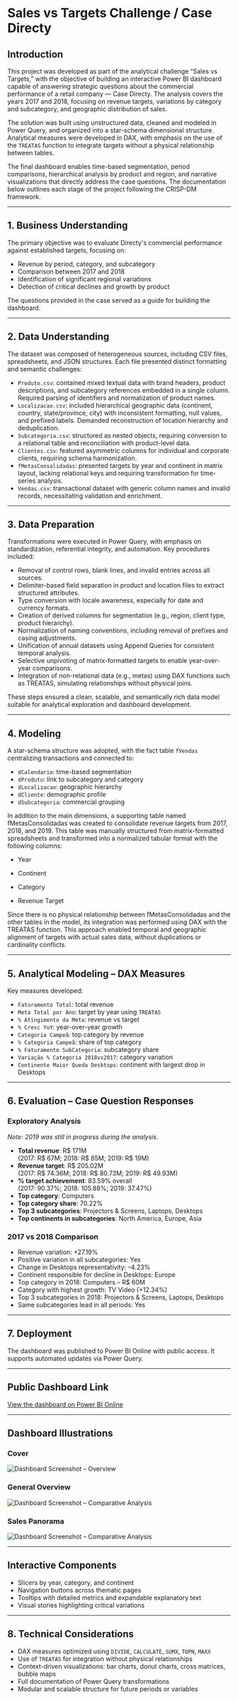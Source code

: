 # Sales vs Targets Challenge / Case Directy

## Introduction

This project was developed as part of the analytical challenge “Sales vs Targets,” with the objective of building an interactive Power BI dashboard capable of answering strategic questions about the commercial performance of a retail company — Case Directy. The analysis covers the years 2017 and 2018, focusing on revenue targets, variations by category and subcategory, and geographic distribution of sales.

The solution was built using unstructured data, cleaned and modeled in Power Query, and organized into a star-schema dimensional structure. Analytical measures were developed in DAX, with emphasis on the use of the `TREATAS` function to integrate targets without a physical relationship between tables.

The final dashboard enables time-based segmentation, period comparisons, hierarchical analysis by product and region, and narrative visualizations that directly address the case questions. The documentation below outlines each stage of the project following the CRISP-DM framework.

---

## 1. Business Understanding

The primary objective was to evaluate Directy's commercial performance against established targets, focusing on:

- Revenue by period, category, and subcategory
- Comparison between 2017 and 2018
- Identification of significant regional variations
- Detection of critical declines and growth by product

The questions provided in the case served as a guide for building the dashboard.

---

## 2. Data Understanding

The dataset was composed of heterogeneous sources, including CSV files, spreadsheets, and JSON structures. Each file presented distinct formatting and semantic challenges:

- `Produto.csv`: contained mixed textual data with brand headers, product descriptions, and subcategory references embedded in a single column. Required parsing of identifiers and normalization of product names.
- `Localizacao.csv`: included hierarchical geographic data (continent, country, state/province, city) with inconsistent formatting, null values, and prefixed labels. Demanded reconstruction of location hierarchy and deduplication.
- `Subcategoria.csv`: structured as nested objects, requiring conversion to a relational table and reconciliation with product-level data.
- `Clientes.csv`: featured asymmetric columns for individual and corporate clients, requiring schema harmonization.
- `fMetasConsolidadas`: presented targets by year and continent in matrix layout, lacking relational keys and requiring transformation for time-series analysis.
- `Vendas.csv`: transactional dataset with generic column names and invalid records, necessitating validation and enrichment.

---

## 3. Data Preparation

Transformations were executed in Power Query, with emphasis on standardization, referential integrity, and automation. Key procedures included:

- Removal of control rows, blank lines, and invalid entries across all sources.
- Delimiter-based field separation in product and location files to extract structured attributes.
- Type conversion with locale awareness, especially for date and currency formats.
- Creation of derived columns for segmentation (e.g., region, client type, product hierarchy).
- Normalization of naming conventions, including removal of prefixes and casing adjustments.
- Unification of annual datasets using Append Queries for consistent temporal analysis.
- Selective unpivoting of matrix-formatted targets to enable year-over-year comparisons.
- Integration of non-relational data (e.g., metas) using DAX functions such as TREATAS, simulating relationships without physical joins.

These steps ensured a clean, scalable, and semantically rich data model suitable for analytical exploration and dashboard development.

---

## 4. Modeling

A star-schema structure was adopted, with the fact table `fVendas` centralizing transactions and connected to:

- `dCalendario`: time-based segmentation
- `dProduto`: link to subcategory and category
- `dLocalizacao`: geographic hierarchy
- `dCliente`: demographic profile
- `dSubcategoria`: commercial grouping

In addition to the main dimensions, a supporting table named fMetasConsolidadas was created to consolidate revenue targets from 2017, 2018, and 2019. This table was manually structured from matrix-formatted spreadsheets and transformed into a normalized tabular format with the following columns:

- Year

- Continent

- Category

- Revenue Target

Since there is no physical relationship between fMetasConsolidadas and the other tables in the model, its integration was performed using DAX with the TREATAS function. This approach enabled temporal and geographic alignment of targets with actual sales data, without duplications or cardinality conflicts.

---

## 5. Analytical Modeling – DAX Measures

Key measures developed:

- `Faturamento Total`: total revenue
- `Meta Total por Ano`: target by year using `TREATAS`
- `% Atingimento da Meta`: revenue vs target
- `% Cresc YoY`: year-over-year growth
- `Categoria Campeã`: top category by revenue
- `% Categoria Campeã`: share of top category
- `% Faturamento SubCategoria`: subcategory share
- `Variação % Categoria 2018vs2017`: category variation
- `Continente Maior Queda Desktops`: continent with largest drop in Desktops

---

## 6. Evaluation – Case Question Responses

### Exploratory Analysis  
*Note: 2019 was still in progress during the analysis.*

- **Total revenue**: R$ 171M  
  (2017: R$ 67M; 2018: R$ 85M; 2019: R$ 19M)
- **Revenue target**: R$ 205.02M  
  (2017: R$ 74.36M; 2018: R$ 80.73M; 2019: R$ 49.93M)
- **% target achievement**: 83.59% overall  
  (2017: 90.37%; 2018: 105.88%; 2019: 37.47%)
- **Top category**: Computers
- **Top category share**: 70.22%
- **Top 3 subcategories**: Projectors & Screens, Laptops, Desktops
- **Top continents in subcategories**: North America, Europe, Asia

### 2017 vs 2018 Comparison

- Revenue variation: +27.19%
- Positive variation in all subcategories: Yes
- Change in Desktops representativity: –4.23%
- Continent responsible for decline in Desktops: Europe
- Top category in 2018: Computers – R$ 60M
- Category with highest growth: TV Video (+12.34%)
- Top 3 subcategories in 2018: Projectors & Screens, Laptops, Desktops
- Same subcategories lead in all periods: Yes

---

## 7. Deployment

The dashboard was published to Power BI Online with public access. It supports automated updates via Power Query.

---

## Public Dashboard Link

[View the dashboard on Power BI Online](https://app.powerbi.com/view?r=eyJrIjoiNDY1ZTVkMTEtODU4ZC00NjlkLTg2MWUtMmQxZGRhNzdlYmFlIiwidCI6IjY1OWNlMmI4LTA3MTQtNDE5OC04YzM4LWRjOWI2MGFhYmI1NyJ9)

---

## Dashboard Illustrations

### Cover  
![Dashboard Screenshot – Overview](https://github.com/user-attachments/assets/89282b90-62c3-402a-8086-5b0855145e26)

### General Overview  
![Dashboard Screenshot – Comparative Analysis](https://github.com/user-attachments/assets/b5cb1c9e-b442-4953-a3e6-628a9344c016)

### Sales Panorama  
![Dashboard Screenshot – Comparative Analysis](https://github.com/user-attachments/assets/44c1f6cb-a1ae-4b79-a2fe-05f7a216626a)

---

## Interactive Components

- Slicers by year, category, and continent
- Navigation buttons across thematic pages
- Tooltips with detailed metrics and expandable explanatory text
- Visual stories highlighting critical variations

---

## 8. Technical Considerations

- DAX measures optimized using `DIVIDE`, `CALCULATE`, `SUMX`, `TOPN`, `MAXX`
- Use of `TREATAS` for integration without physical relationships
- Context-driven visualizations: bar charts, donut charts, cross matrices, bubble maps
- Full documentation of Power Query transformations
- Modular and scalable structure for future periods or variables

